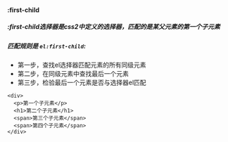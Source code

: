 #### :first-child
##### :first-child选择器是css2中定义的选择器，匹配的是某父元素的第一个子元素
##### 匹配规则是 `el:first-child`: 
 * 第一步，查找el选择器匹配元素的所有同级元素
 * 第二步，在同级元素中查找最后一个元素
 * 第三步，检验最后一个元素是否与选择器el匹配
 
```
<div>
  <p>第一个子元素</p>
  <h1>第二个子元素</h1>
  <span>第三个子元素</span>
  <span>第四个子元素</span>
</div>
```

